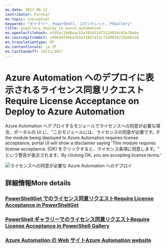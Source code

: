 ```yaml
---
ms.date: 2017-06-12
contributor: Farehar
ms.topic: conceptual
keywords: "ギャラリー, PowerShell, コマンドレット, PSGallery"
title: psgallery_deploy_to_azure_automation
ms.openlocfilehash: afd5ac19d8aac52e383d1147512d85dc82e76e6e
ms.sourcegitcommit: cd66d4f49ea762a31887af2c72d087b219ddbe10
ms.translationtype: HT
ms.contentlocale: ja-JP
ms.lasthandoff: 10/11/2017
---
```

<a name="require-license-acceptance-on-deploy-to-azure-automation"></a><span data-ttu-id="de645-103">Azure Automation へのデプロイに表示されるライセンス同意リクエスト</span><span class="sxs-lookup"><span data-stu-id="de645-103">Require License Acceptance on Deploy to Azure Automation</span></span>
===========================

<span data-ttu-id="de645-104">Azure Automation へデプロイするモジュールでライセンスへの同意が必要な場合、ポータルの UI に、"このモジュールには、ライセンスの同意が必要です。</span><span class="sxs-lookup"><span data-stu-id="de645-104">If the module being deployed to Azure Automation requires license acceptance, portal UI will show a disclaimer saying 'This module requires license acceptance.</span></span> <span data-ttu-id="de645-105">[OK] をクリックすると、ライセンス条項に同意します。" という警告が表示されます。</span><span class="sxs-lookup"><span data-stu-id="de645-105">By clicking OK, you are accepting license terms.'</span></span>


![ライセンスへの同意が必要な Azure Automation へのデプロイ](Images/DeployToAzureAutomationRequireLicenseAcceptanceDisclaimer.png)


## <a name="more-details"></a><span data-ttu-id="de645-107">詳細情報</span><span class="sxs-lookup"><span data-stu-id="de645-107">More details</span></span>
### <a name="require-license-acceptance-in-powershellgetpsgetmodulerequirelicenseacceptancemd"></a>[<span data-ttu-id="de645-108">PowerShellGet でのライセンス同意リクエスト</span><span class="sxs-lookup"><span data-stu-id="de645-108">Require License Acceptance in PowerShellGet</span></span>](../psget/module/RequireLicenseAcceptance.md)
### <a name="require-license-acceptance-in-powershell-gallerypsgalleryrequireslicenseacceptancemd"></a>[<span data-ttu-id="de645-109">PowerShell ギャラリーでのライセンス同意リクエスト</span><span class="sxs-lookup"><span data-stu-id="de645-109">Require License Acceptance in PowerShell Gallery</span></span>](psgallery_requires_license_acceptance.md)
### <a name="azure-automation-websitehttpazuremicrosoftcomen-usservicesautomation"></a>[<span data-ttu-id="de645-110">Azure Automation の Web サイト</span><span class="sxs-lookup"><span data-stu-id="de645-110">Azure Automation website</span></span>](http://azure.microsoft.com/en-us/services/automation/)

